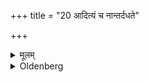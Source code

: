 +++
title = "20 आदित्यं च नान्तर्दधते"

+++

<details><summary>मूलम्</summary>

आदित्यं च नान्तर्दधते २०
</details>

<details><summary>Oldenberg</summary>

20. They allow nothing to be between (themselves and) the sun.
</details>

